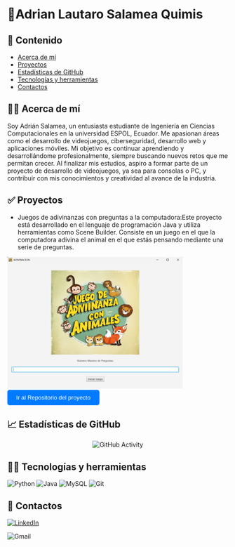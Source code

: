 # 👋Adrian Lautaro Salamea Quimis
## 💎 Contenido
* [Acerca de mí](#-acerca-de-mí)
* [Proyectos](#-proyectos)
* [Estadísticas de GitHub](#-estadísticas-de-github)
* [Tecnologías y herramientas](#-tecnologías-y-herramientas)
* [Contactos](#-contactos)

## 🧑‍💼 Acerca de mí
Soy Adrián Salamea, un entusiasta estudiante de Ingeniería en Ciencias Computacionales en la universidad ESPOL, Ecuador. Me apasionan áreas como el desarrollo de videojuegos, ciberseguridad, desarrollo web y aplicaciones móviles. Mi objetivo es continuar aprendiendo y desarrollándome profesionalmente, siempre buscando nuevos retos que me permitan crecer. Al finalizar mis estudios, aspiro a formar parte de un proyecto de desarrollo de videojuegos, ya sea para consolas o PC, y contribuir con mis conocimientos y creatividad al avance de la industria.
## ✅ Proyectos
* Juegos de adivinanzas con preguntas a la computadora:Este proyecto está desarrollado en el lenguaje de programación Java y utiliza herramientas como Scene Builder. Consiste en un juego en el que la computadora adivina el animal en el que estás pensando mediante una serie de preguntas.
<div>
  <img src="./imagenes/ProyectoAdivinanzas.png" alt="Descripción de la imagen" width="400" height="300"/>
  <a href="https://github.com/gTeran12/ProyectoArboles.git" target="_blank">
    <button style="padding: 10px 20px; background-color: #007bff; color: white; border: none; border-radius: 5px; cursor: pointer;">
        Ir al Repositorio del proyecto
    </button>
</a>
</div>


## 📈 Estadísticas de GitHub
<div align="center">
  <img src="https://github-readme-stats.vercel.app/api?username=Adrianlsq2000&show_icons=true" alt="GitHub Activity"/>
</div>

## 🧑‍💻 Tecnologías y herramientas
![Python](https://img.shields.io/badge/-Python-3776AB?style=flat-square&logo=python&logoColor=white)
![Java](https://img.shields.io/badge/-Java-blue?style=flat&logo=java)
![MySQL](https://img.shields.io/badge/-MySQL-4479A1?style=flat-square&logo=mysql&logoColor=white)
![Git](https://img.shields.io/badge/-Git-F05032?style=flat-square&logo=git&logoColor=white)

## 📒 Contactos
<a href="https://www.linkedin.com/in/adrian-salamea-127573254/" target="_blank">
  <img alt="LinkedIn" src="https://img.shields.io/badge/LinkedIn-adrian%20salamea-blue?style=flat-square&logo=linkedin">
</a>

![Gmail](https://img.shields.io/badge/Gmail-adrianlautaro2000@gmail.com-blue?style=flat-square&logo=gmail)



